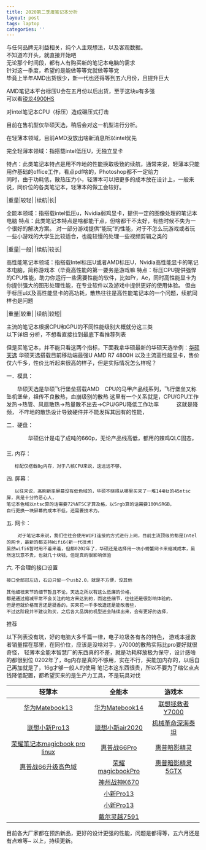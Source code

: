 ```yaml
---
title: 2020第二季度笔记本分析
layout: post
tags: laptop
categories: ''
---
```

与任何品牌无利益相关，纯个人主观想法，以及客观数据。  
不知道咋开头，就直接开始吧  
无论那个时间段，都有人有购买新的笔记本电脑的需求  
针对这一季度，希望的是能做等等党就做等等党  
毕竟上半年AMD出货很少，新一代也还得等到五六月份，且提升巨大  

AMD笔记本平台标压U会在五月份以后出货，至于这块u有多强  
可以看[锐龙4900HS](http://https://www.bilibili.com/video/BV1Jp4y1C79K)  

对intel笔记本CPU（标压）造成碾压式打击  

目前在售机型仅华硕天选，稍后会对这一机型进行分析。  

在轻薄本领域，目前AMD没放出啥新消息所以intel优先  

完全轻薄本领域：指搭载intel低压U，无独立显卡  
     
特点：此类笔记本特点是用不咋地的性能换取极致的续航，通常来说，轻薄本只能用作基础的office工作，看点pdf啥的，Photoshop都不一定给力  
同时，由于功耗低，散热压力小，轻薄本可以把更多的成本放在设计上，一般来说，同价位的各类笔记本，轻薄本的做工会较好。

|重量|较轻|
|续航|长|
     
全能本领域：指搭载intel低压u，Nvidia弱鸡显卡，提供一定的图像处理的笔记本电脑
特点：此类笔记本特点是啥都能干点，但啥都干不太好，有些时候不失为一个很好的解决方案。
对一部分游戏提供“能玩”的性能，对于不怎么玩游戏或者玩一些小游戏的大学生比较适合，也能较慢的处理一些视频剪辑之类的

|重量|一般|
|续航|较长|
     
高性能笔记本领域：指搭载Intel标压U或者AMD标压U，Nvidia高性能显卡的笔记本电脑，简称游戏本（毕竟高性能的第一要务是游戏嘛
特点：标压CPU提供强悍的CPU性能，助力你运行一些需要性能的软件，比如Pr，Ae，同时高性能显卡为你提供强大的图形处理性能，在专业软件以及游戏中提供更好的使用体验。
但由于标压u以及高性能显卡的高功耗，散热往往是高性能笔记本的一个问题，续航同样也是问题

|重量|较重|
|续航|较短|

主流的笔记本根据CPU和GPU的不同性能级别大概就分这三类  
以下详细 分析，不想看直接拉到最底下看推荐列表

但是买笔记本，并不能只看这两个指标，下面我拿华硕最新的华硕天选举例：[华硕天选](https://u.jd.com/Wf6daY)
华硕天选搭载目前移动端最强U AMD R7 4800H 以及主流高性能显卡，售价仅六千多，性价比听起来很高的样子，但是实际情况怎么样呢？


一．模具：
        
   　　华硕天选是华硕飞行堡垒搭载AMD　CPU的马甲产品线系列，飞行堡垒又称坠机堡垒，祖传不良散热，血崩级别的散热
   这里有一个关系就是，CPU/GPU工作发热→热管、风扇散热→热量散不出去→CPU/GPU降低工作功率　　　
   这就是降频，
   不咋地的散热设计导致硬件并不能发挥其因有的性能，
    
二．硬盘：
         
　　　　华硕估计是屯了成吨的660p，无论产品线高低，都用的辣鸡QLC固态，
　　　　   
三. 内存：
        
       标配仅搭载8g内存，对于八核CPU来说，这远远不够，
       
四. 屏幕：
     
       以往来说，高刷新率屏幕没有低色域的，华硕不晓得从哪里买来了一堆144Hz的45ntsc屏，真是十分的恶心人，
    笔记本色域以ntsc算的话需要72%NTSC才算及格，以Srgb算的话需要100%SRGB，
    自行更换一块屏幕的成本不低，还需要技术力。
    
五. 网卡：
     
        对于笔记本来说，我们往往会使用WIFI连接的方式进行上网，目前主流顶级的都是Intel的网卡，最新的都支持Wifi6(新一代技术)
    虽然wifi6暂时用不着来着，但都0202年了，华硕还是选择用一块小螃蟹网卡来缩减成本，虽然这玩意不贵，也就几十块钱，但是真的很影响体验
    
六. 不合理的接口设置
     
    接口全部怼左边，右边只留一个usb2.0，就是不方便，没其他
    
    其他细枝末节的细节暂且不论，天选之所以有这么低廉的价格，
    都是通过缩减平常不会关注的地方来达到的，而这些细节，往往还是很影响体验的，
    但是但就价格而言还是挺香的，买来花一千多改造还是能改善些，
    不过这阶段并不建议购买，之后各大品牌的机型还会陆续出来，会有更好的选择，

推荐

          
以下列表没有坑，好的电脑大多千篇一律，电子垃圾各有各的特色，
游戏本拯救者销量摆在那里，在同价位，应该是没啥对手，y7000的散热实际比pro要好就很奇怪，
轻薄本全能本智慧厂的东西真的不差，就是功耗释放极为保守，设计感啥的都很到位
0202年了，8g内存是真的不够用，实在不行，买能加内存的，以后自己再加就是了，16g才够一般人的使用
笔记本这东西很贵，所以不要为了缩亿点点钱降低配置，都希望买来的是生产力工具，不是玩具对伐
     
  
|轻薄本|全能本|游戏本|
|:---:|:---:|:---:|
|[华为Matebook13](https://u.jd.com/4SfUOY)|[华为Matebook14](https://u.jd.com/AbX8qh)|[联想拯救者Y7000](https://u.jd.com/DU2vti)|
|[联想小新Pro13](https://u.jd.com/TvReXm)|[联想小新air2020](https://u.jd.com/6p6MtV)|[机械革命深海泰坦](https://u.jd.com/jPOyA6)|
|[荣耀笔记本magicbook pro linux](https://u.jd.com/OPslWd)|[惠普战66Pro](https://u.jd.com/SEvkIq)|[惠普暗影精灵](https://u.jd.com/EiWR1s)|
|[惠普战66升级高色域](https://u.jd.com/7rLXPQ)|[荣耀magicbookPro](https://u.jd.com/t1lfYX)|[惠普暗影精灵5GTX](https://u.jd.com/tMlcKq)|
|     |[神州战神K670](https://u.jd.com/XtTFup)||
|     |[小新Pro13](https://u.jd.com/d4i0zu)||
|     |[小新Pro13](https://u.jd.com/TuJxNK)||
|     |[戴尔灵越7591](https://u.jd.com/Amltt2)||

   目前各大厂家都在预热新品，更好的设计更强的性能，问题是都得等，五六月还是有点难等~
   以上，持续更新。